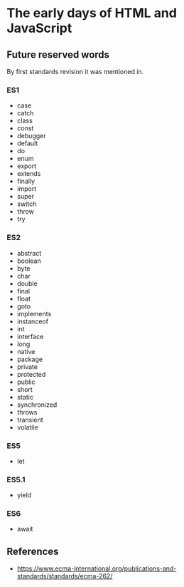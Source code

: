 # The early days of HTML and JavaScript

## Future reserved words
By first standards revision it was mentioned in.

### ES1
* case
* catch
* class
* const
* debugger
* default
* do
* enum
* export
* extends
* finally
* import
* super
* switch
* throw
* try

### ES2
* abstract
* boolean
* byte
* char
* double
* final
* float
* goto
* implements
* instanceof
* int
* interface
* long
* native
* package
* private
* protected
* public
* short
* static
* synchronized
* throws
* transient
* volatile

### ES5
* let

### ES5.1
* yield

### ES6
* await

## References
* https://www.ecma-international.org/publications-and-standards/standards/ecma-262/
